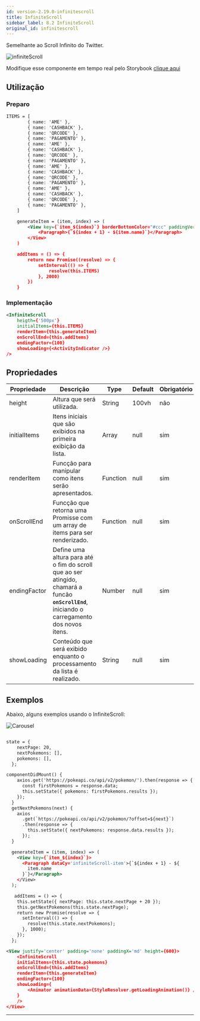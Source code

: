 ```yaml
---
id: version-2.19.0-infinitescroll
title: InfiniteScroll
sidebar_label: 8.2 InfiniteScroll
original_id: infinitescroll
---
```


Semelhante ao Scroll Infinito do Twitter.



![infiniteScroll](assets/images_components/v2.0.0/infiniteScroll.jpg)

Modifique esse componente em tempo real pelo Storybook [clique aqui](https://ame-miniapp-components.calindra.com.br/storybook/?path=/story/listas-infinitescroll--basic)

## Utilização

### Preparo

```xml harmony
ITEMS = [
        { name: 'AME' },
        { name: 'CASHBACK' },
        { name: 'QRCODE' },
        { name: 'PAGAMENTO' },
        { name: 'AME' },
        { name: 'CASHBACK' },
        { name: 'QRCODE' },
        { name: 'PAGAMENTO' },
        { name: 'AME' },
        { name: 'CASHBACK' },
        { name: 'QRCODE' },
        { name: 'PAGAMENTO' },
        { name: 'AME' },
        { name: 'CASHBACK' },
        { name: 'QRCODE' },
        { name: 'PAGAMENTO' },
    ]

    generateItem = (item, index) => (
        <View key={`item_${index}`} borderBottomColor="#ccc" paddingVertical={20}>
            <Paragraph>{`${index + 1} - ${item.name}`}</Paragraph>
        </View>
    )

    addItems = () => {
        return new Promise((resolve) => {
            setInterval(() => {
                resolve(this.ITEMS)
            }, 2000)
        })
    }
```

### Implementação

```xml harmony
<InfiniteScroll
    heigth={'500px'}
    initialItems={this.ITEMS}
    renderItem={this.generateItem}
    onScrollEnd={this.addItems}
    endingFactor={100}
    showLoading={<ActivityIndicator />}
/>
```

## Propriedades

| Propriedade  | Descrição                                                                                                                                      | Type     | Default | Obrigatório |
|--------------|------------------------------------------------------------------------------------------------------------------------------------------------|----------|---------|-------------|
| height       | Altura que será utilizada.                                                                                                                     | String   | 100vh   | não         |
| initialItems | Itens iniciais que são exibidos na primeira exibição da lista.                                                                                 | Array    | null    | sim         |
| renderItem   | Funcção para manipular como itens serão apresentados.                                                                                          | Function | null    | sim         |
| onScrollEnd  | Funcção que retorna uma Promisse com um array de items para ser renderizado.                                                                   | Function | null    | sim         |
| endingFactor | Define uma altura para  até o fim do scroll que ao ser atingido, chamará a funcão **`onScrollEnd`**, iniciando o carregamento dos novos itens. | Number   | null    | sim         |
| showLoading  | Conteúdo que será exibido enquanto o processamento da lista é realizado.                                                                       | String   | null    | sim         |

## Exemplos

Abaixo, alguns exemplos usando o InfiniteScroll:

![Carousel](assets/images_components/v2.19.0/infinitScroll_ex1.png)

```xml

state = {
    nextPage: 20,
    nextPokemons: [],
    pokemons: [],
  };

componentDidMount() {
    axios.get('https://pokeapi.co/api/v2/pokemon/').then(response => {
      const firstPokemons = response.data;
      this.setState({ pokemons: firstPokemons.results });
    });
  }
  getNextPokemons(next) {
    axios
      .get(`https://pokeapi.co/api/v2/pokemon/?offset=${next}`)
      .then(response => {
        this.setState({ nextPokemons: response.data.results });
      });
  }

  generateItem = (item, index) => (
    <View key={`item_${index}`}>
      <Paragraph dataCy='infiniteScroll-item'>{`${index + 1} - ${
        item.name
      }`}</Paragraph>
    </View>
  );

   addItems = () => {
    this.setState({ nextPage: this.state.nextPage + 20 });
    this.getNextPokemons(this.state.nextPage);
    return new Promise(resolve => {
      setInterval(() => {
        resolve(this.state.nextPokemons);
      }, 1000);
    });
  };

<View justify='center' padding='none' paddingX='md' height={600}>
    <InfiniteScroll
    initialItems={this.state.pokemons}
    onScrollEnd={this.addItems}
    renderItem={this.generateItem}
    endingFactor={100}
    showLoading={
        <Animator animationData={StyleResolver.getLoadingAnimation()} />
    }
    />
</View>
```

---